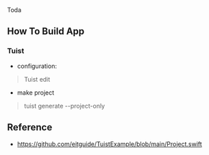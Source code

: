 Toda

## How To Build App

### Tuist
- configuration:
> Tuist edit

- make project
> tuist generate --project-only


## Reference
- https://github.com/eitguide/TuistExample/blob/main/Project.swift